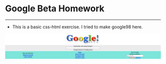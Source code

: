 # Google Beta Homework
***
* This is a basic css-html exercise. I tried to make google98 here.

![dsdsdd](google_beta.PNG)

